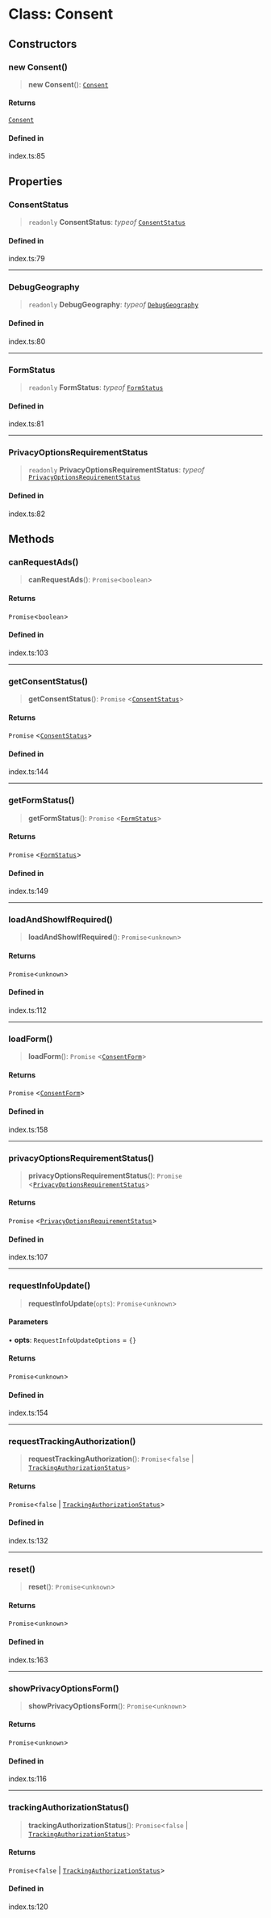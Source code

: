 # Class: Consent

## Constructors

### new Consent()

> **new Consent**(): [`Consent`](Consent.md)

#### Returns

[`Consent`](Consent.md)

#### Defined in

index.ts:85

## Properties

### ConsentStatus

> `readonly` **ConsentStatus**: *typeof* [`ConsentStatus`](../enumerations/ConsentStatus.md)

#### Defined in

index.ts:79

***

### DebugGeography

> `readonly` **DebugGeography**: *typeof* [`DebugGeography`](../enumerations/DebugGeography.md)

#### Defined in

index.ts:80

***

### FormStatus

> `readonly` **FormStatus**: *typeof* [`FormStatus`](../enumerations/FormStatus.md)

#### Defined in

index.ts:81

***

### PrivacyOptionsRequirementStatus

> `readonly` **PrivacyOptionsRequirementStatus**: *typeof* [`PrivacyOptionsRequirementStatus`](../enumerations/PrivacyOptionsRequirementStatus.md)

#### Defined in

index.ts:82

## Methods

### canRequestAds()

> **canRequestAds**(): `Promise`\<`boolean`\>

#### Returns

`Promise`\<`boolean`\>

#### Defined in

index.ts:103

***

### getConsentStatus()

> **getConsentStatus**(): `Promise` \<[`ConsentStatus`](../enumerations/ConsentStatus.md)\>

#### Returns

`Promise` \<[`ConsentStatus`](../enumerations/ConsentStatus.md)\>

#### Defined in

index.ts:144

***

### getFormStatus()

> **getFormStatus**(): `Promise` \<[`FormStatus`](../enumerations/FormStatus.md)\>

#### Returns

`Promise` \<[`FormStatus`](../enumerations/FormStatus.md)\>

#### Defined in

index.ts:149

***

### loadAndShowIfRequired()

> **loadAndShowIfRequired**(): `Promise`\<`unknown`\>

#### Returns

`Promise`\<`unknown`\>

#### Defined in

index.ts:112

***

### loadForm()

> **loadForm**(): `Promise` \<[`ConsentForm`](ConsentForm.md)\>

#### Returns

`Promise` \<[`ConsentForm`](ConsentForm.md)\>

#### Defined in

index.ts:158

***

### privacyOptionsRequirementStatus()

> **privacyOptionsRequirementStatus**(): `Promise` \<[`PrivacyOptionsRequirementStatus`](../enumerations/PrivacyOptionsRequirementStatus.md)\>

#### Returns

`Promise` \<[`PrivacyOptionsRequirementStatus`](../enumerations/PrivacyOptionsRequirementStatus.md)\>

#### Defined in

index.ts:107

***

### requestInfoUpdate()

> **requestInfoUpdate**(`opts`): `Promise`\<`unknown`\>

#### Parameters

• **opts**: `RequestInfoUpdateOptions` = `{}`

#### Returns

`Promise`\<`unknown`\>

#### Defined in

index.ts:154

***

### requestTrackingAuthorization()

> **requestTrackingAuthorization**(): `Promise`\<`false` \| [`TrackingAuthorizationStatus`](../enumerations/TrackingAuthorizationStatus.md)\>

#### Returns

`Promise`\<`false` \| [`TrackingAuthorizationStatus`](../enumerations/TrackingAuthorizationStatus.md)\>

#### Defined in

index.ts:132

***

### reset()

> **reset**(): `Promise`\<`unknown`\>

#### Returns

`Promise`\<`unknown`\>

#### Defined in

index.ts:163

***

### showPrivacyOptionsForm()

> **showPrivacyOptionsForm**(): `Promise`\<`unknown`\>

#### Returns

`Promise`\<`unknown`\>

#### Defined in

index.ts:116

***

### trackingAuthorizationStatus()

> **trackingAuthorizationStatus**(): `Promise`\<`false` \| [`TrackingAuthorizationStatus`](../enumerations/TrackingAuthorizationStatus.md)\>

#### Returns

`Promise`\<`false` \| [`TrackingAuthorizationStatus`](../enumerations/TrackingAuthorizationStatus.md)\>

#### Defined in

index.ts:120
